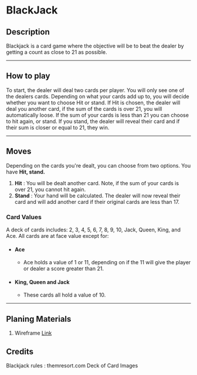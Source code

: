 # BlackJack
## Description
Blackjack is a card game where the objective will be to beat the dealer by getting a count as close to 21 as possible.
***
## How to play
To start, the dealer will deal two cards per player. You will only see one of the dealers cards. Depending on what your cards add up to, you will decide whether you want to choose Hit or stand. If Hit is chosen, the dealer will deal you another card, if the sum of the cards is over 21, you will automatically loose. If the sum of your cards is less than 21 you can choose to hit again, or stand. If you stand, the dealer will reveal their card and if their sum is closer or equal to 21, they win. 
***
## Moves
Depending on the cards you're dealt, you can choose from two options. You have **Hit, stand.**
1. **Hit** : You will be dealt another card. Note, if the sum of your cards is over 21, you cannot hit again.
2. **Stand** : Your hand will be calculated. The dealer will now reveal their card and will add another card if their original cards are less than 17.
### Card Values
A deck of cards includes: 2, 3, 4, 5, 6, 7, 8, 9, 10, Jack, Queen, King, and Ace. All cards are at face value except for:
- #### Ace
    - Ace holds a value of 1 or 11, depending on if the 11 will give the player or dealer a score greater than 21.
- #### King, Queen and Jack
    - These cards all hold a value of 10.                      
***
## Planing Materials
1. Wireframe [Link](https://drive.google.com/file/d/1Akeq8jptImwytUYpsDzbJ5HpA4sVg_vl/view?usp=sharing)

## Credits    
Blackjack rules : themresort.com
Deck of Card Images 

